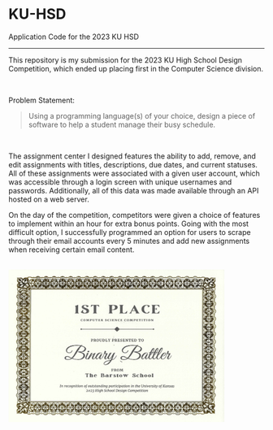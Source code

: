 # KU-HSD
Application Code for the 2023 KU HSD

***

This repository is my submission for the 2023 KU High School Design Competition, which ended up placing first in the Computer Science division. 

<br />

Problem Statement:
> Using a programming language(s) of your choice, design a piece of software to help a student manage their busy schedule.

<br />

The assignment center I designed features the ability to add, remove, and edit assignments with titles, descriptions, due dates, and current statuses. All of these assignments were associated with a given user account, which was accessible through a login screen with unique usernames and passwords. Additionally, all of this data was made available through an API hosted on a web server.

On the day of the competition, competitors were given a choice of features to implement within an hour for extra bonus points. Going with the most difficult option, I successfully programmed an option for users to scrape through their email accounts every 5 minutes and add new assignments when receiving certain email content. 

<br />

<a href="https://github.com/StarbuckBarista/KU-HSD/Carlos Salazar - KU HSD.pdf">
    <img src="./Carlos Salazar - KU HSD.jpg" alt="1st Place Certificate" style="width: 425px; height: 300px;">
</a>
